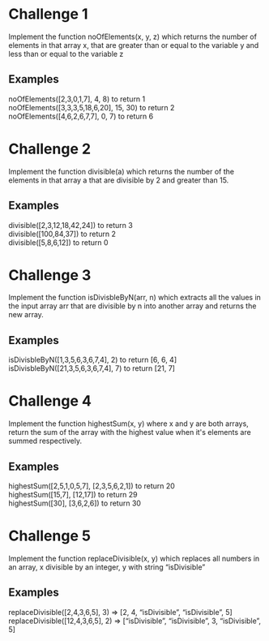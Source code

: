# Challenge 1

Implement the function noOfElements(x, y, z) which returns the number of elements in that array x, that are greater than or equal to the variable y and less than or equal to the variable z

## Examples

noOfElements([2,3,0,1,7], 4, 8) to return 1  
noOfElements([3,3,3,5,18,6,20], 15, 30) to return 2  
noOfElements([4,6,2,6,7,7], 0, 7) to return 6



# Challenge 2


Implement the function divisible(a) which returns the number of the elements in that array a that are divisible by 2 and greater than 15.

## Examples

divisible([2,3,12,18,42,24]) to return 3  
divisible([100,84,37]) to return 2  
divisible([5,8,6,12]) to return 0


# Challenge 3

Implement the function isDivisbleByN(arr, n) which extracts all the values in the input array arr that are divisible by n into another array and returns the new array.

## Examples

isDivisbleByN([1,3,5,6,3,6,7,4], 2) to return [6, 6, 4]  
isDivisbleByN([21,3,5,6,3,6,7,4], 7) to return [21, 7]



# Challenge 4

Implement the function highestSum(x, y) where x and y are both arrays, return the sum of the array with the highest value when it's elements are summed respectively.

## Examples

highestSum([2,5,1,0,5,7], [2,3,5,6,2,1]) to return 20  
highestSum([15,7], [12,17]) to return 29  
highestSum([30], [3,6,2,6]) to return 30



# Challenge 5

Implement the function replaceDivisible(x, y) which replaces all numbers in an array, x divisible by an integer, y with string “isDivisible”

## Examples
replaceDivisible([2,4,3,6,5], 3) => [2, 4, “isDivisible”, “isDivisible”, 5]  
replaceDivisible([12,4,3,6,5], 2) => [“isDivisible”, “isDivisible”, 3, “isDivisible”, 5]